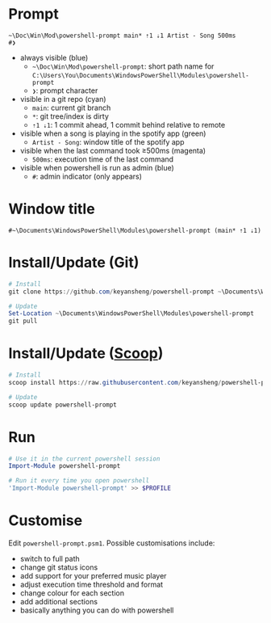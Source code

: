 # Prompt

```
~\Doc\Win\Mod\powershell-prompt main* ⇡1 ⇣1 Artist - Song 500ms
#❯
```

- always visible (blue)
  - `~\Doc\Win\Mod\powershell-prompt`: short path name for `C:\Users\You\Documents\WindowsPowerShell\Modules\powershell-prompt`
  - `❯`: prompt character
- visible in a git repo (cyan)
  - `main`: current git branch
  - `*`: git tree/index is dirty
  - `⇡1 ⇣1`: 1 commit ahead, 1 commit behind relative to remote
- visible when a song is playing in the spotify app (green)
  - `Artist - Song`: window title of the spotify app
- visible when the last command took ≥500ms (magenta)
  - `500ms`: execution time of the last command
- visible when powershell is run as admin (blue)
  - `#`: admin indicator (only appears)

# Window title

```
#~\Documents\WindowsPowerShell\Modules\powershell-prompt (main* ⇡1 ⇣1)
```

# Install/Update (Git)

```powershell
# Install
git clone https://github.com/keyansheng/powershell-prompt ~\Documents\WindowsPowerShell\Modules\powershell-prompt

# Update
Set-Location ~\Documents\WindowsPowerShell\Modules\powershell-prompt
git pull
```

# Install/Update ([Scoop](https://scoop.sh/))

```powershell
# Install
scoop install https://raw.githubusercontent.com/keyansheng/powershell-prompt/main/powershell-prompt.json

# Update
scoop update powershell-prompt
```

# Run

```powershell
# Use it in the current powershell session
Import-Module powershell-prompt

# Run it every time you open powershell
'Import-Module powershell-prompt' >> $PROFILE
```

# Customise

Edit `powershell-prompt.psm1`. Possible customisations include:

- switch to full path
- change git status icons
- add support for your preferred music player
- adjust execution time threshold and format
- change colour for each section
- add additional sections
- basically anything you can do with powershell
